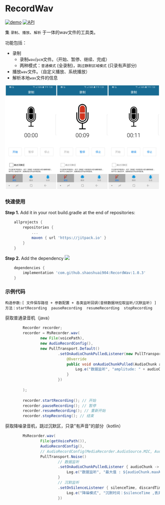 ﻿# RecordWav


[![demo](https://img.shields.io/badge/download-demo-blue.svg)](https://github.com/shaoshuai904/RecordWav/blob/master/screens/app_v1.0.3_12.apk)
[![API](https://img.shields.io/badge/API-14%2B-green.svg?style=flat)](https://android-arsenal.com/api?level=14)


集 `录制`、`播放`、`解析` 于一体的wav文件的工具类。

功能包括：

- 录制
	- 录制`wav`/`pcm`文件。（开始、暂停、继续、完成）
	- 两种模式：`普通模式` (全录制)，`跳过静默区域模式` (只录有声部分)
- 播放`wav`文件。（自定义播放、系统播放）
- 解析本地`wav`文件的信息


![show_recorder](/screens/show_02.png)


### 快速使用

**Step 1.** Add it in your root build.gradle at the end of repositories:

```groovy 
    allprojects {
        repositories {
            ...
            maven { url 'https://jitpack.io' }
        }
    }

```

**Step 2.** Add the dependency
[![](https://jitpack.io/v/shaoshuai904/RecordWav.svg)](https://jitpack.io/#shaoshuai904/RecordWav)

```groovy 
    dependencies {
        implementation 'com.github.shaoshuai904:RecordWav:1.0.3'
    }
```


###  示例代码 

	构造参数:[ 文件保存路径 + 参数配置 + 各类监听回调(音频数据块拉取监听/沉默监听) ]
	方法：startRecording  pauseRecording  resumeRecording  stopRecording


获取普通录音机（java）

```java 
    	Recorder recorder;
        recorder = MsRecorder.wav(
                new File(voicePath),
                new AudioRecordConfig(),
                new PullTransport.Default()
                        .setOnAudioChunkPulledListener(new PullTransport.OnAudioChunkPulledListener() {
                            @Override
                            public void onAudioChunkPulled(AudioChunk audioChunk) {
                                Log.e("数据监听", "amplitude: " + audioChunk.maxAmplitude());
                            }
                        })

        );

        recorder.startRecording(); // 开始
        recorder.pauseRecording(); // 暂停
        recorder.resumeRecording(); // 重新开始
        recorder.stopRecording(); // 结束

```

获取降噪录音机，跳过沉默区，只录"有声音"的部分（kotlin）

```java 
        MsRecorder.wav(
                File(getVoicePath()),
                AudioRecordConfig(),
                // AudioRecordConfig(MediaRecorder.AudioSource.MIC, AudioFormat.ENCODING_PCM_16BIT, AudioFormat.CHANNEL_IN_MONO, 44100),
                PullTransport.Noise()
                        // 数据监听
                        .setOnAudioChunkPulledListener { audioChunk ->
                            Log.e("数据监听", "最大值 : ${audioChunk.maxAmplitude()} ")
                        }
                        // 沉默监听
                        .setOnSilenceListener { silenceTime, discardTime ->
                            Log.e("降噪模式", "沉默时间：$silenceTime ,丢弃时间：$discardTime")
                        })
```




